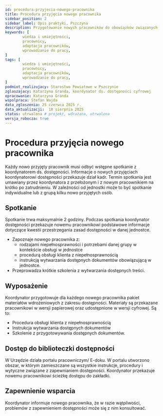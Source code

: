 ```yaml
---
id: procedura-przyjecia-nowego-pracownika 
title: Procedura przyjęcia nowego pracownika
sidebar_position: 2
sidebar_label: Opis praktyki, Pszczyna
description: Przygotowanie nowych pracowników do obowiązków związanych z zapewnianiem dostępności
keywords: [
        wiedza i umiejętności,
		pracownicy,
		adaptacja pracowników,
		wprowadzanie do pracy,
]
tags: [
        wiedza i umiejętności,
		pracownicy,
		adaptacja pracowników,
		wprowadzanie do pracy,
]
podmiot_realizujacy: Starostwo Powiatowe w Pszczynie
zglaszajacy: Katarzyna Granda, koordynator ds. dostępności cyfrowej
opracowanie: Katarzyna Granda 
wspolpraca: Stefan Wajda
data_zgloszenia: 25 czerwca 2025 r.
data_aktualizacji:  18 sierpnia 2025
status: utrwalona # projekt, wdrażana, utrwalona
wersja_robocza: true
---
```



# Procedura przyjęcia nowego pracownika

Każdy nowo przyjęty pracownik musi odbyć wstępne spotkanie z koordynatorem ds. dostępności. Informacje o nowych przyjęciach koordynatorowi dostępności przekazuje dział kadr. Termin spotkania jest umawiany przez koordynatora z przełożonym i z nowym pracownikiem na krótko po zatrudnieniu. W zależności od jednostki może to być spotkanie indywidualne lub z grupą kilku nowo przyjętych osób.

## Spotkanie

Spotkanie trwa maksymalnie 2 godziny. Podczas spotkania koordynator dostępności przekazuje nowemu pracownikowi podstawowe informacje dotyczące kwestii przestrzegania zasad dostępności w danej jednostce.

- Zapoznaje nowego pracownika z:
  - rodzajami niepełnosprawności i potrzebami danej grupy w kontekście obsługi w jednostce
  - procedurą obsługi klienta z niepełnosprawnością
  - instrukcją wytwarzania dostępnych dokumentów obowiązującą w jednostce.
- Przeprowadza krótkie szkolenia z wytwarzania dostępnych treści.

## Wyposażenie

Koordynator przygotowuje dla każdego nowego pracownika pakiet materiałów wdrożeniowych z zakresu dostępności. Materiały są przekazane pracownikowi w wersji papierowej oraz udostępnione w wersji cyfrowej. Są to:

- Procedura obsługi klienta z niepełnosprawnością
- Instrukcja wytwarzania dostępnych dokumentów
- Szkolenie z przygotowywania dostępnych dokumentów.

## Dostęp do biblioteczki dostępności

W Urzędzie działa portalu pracowniczym/ E-doku. W portalu utworzono obszar, w którym zamieszczane są wszystkie instrukcje, procedury i wytyczne związane z zapewnianiem dostępności. Koordynator przekazuje nowemu pracownikowi ścieżkę dostępu do zakładki.

## Zapewnienie wsparcia

Koordynator informuje nowego pracownika, że w razie wątpliwości, problemów z zapewnieniem dostępności może się z nim konsultować.